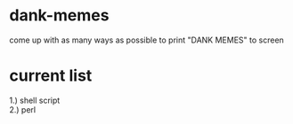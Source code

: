 # dank-memes
come up with as many ways as possible to print "DANK MEMES" to screen

# current list
1.) shell script <br>
2.) perl
